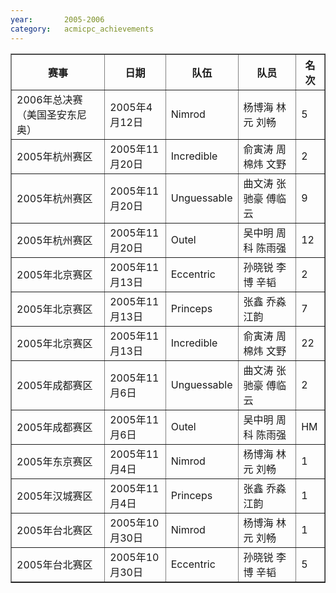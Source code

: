 ```yaml
---
year:		2005-2006
category:	acmicpc_achievements
---
```


<table border>
<tr>
<th>赛事</th>
<th>日期</th>
<th>队伍</th>
<th>队员</th>
<th>名次</th>

</tr>
<tr>
<td>2006年总决赛（美国圣安东尼奥）</td>
<td>2005年4月12日</td>
<td>Nimrod</td>
<td>杨博海 林元 刘畅</td>
<td>5</td>

</tr>
<tr>
<td>2005年杭州赛区</td>
<td>2005年11月20日</td>
<td>Incredible</td>
<td>俞寅涛 周棉炜 文野</td>
<td>2</td>

</tr>
<tr>
<td>2005年杭州赛区</td>
<td>2005年11月20日</td>
<td>Unguessable</td>
<td>曲文涛 张驰豪 傅临云</td>
<td>9</td>

</tr>
<tr>
<td>2005年杭州赛区</td>
<td>2005年11月20日</td>
<td>Outel</td>
<td>吴中明 周科 陈雨强</td>
<td>12</td>

</tr>
<tr>
<td>2005年北京赛区</td>
<td>2005年11月13日</td>
<td>Eccentric</td>
<td>孙晓锐 李博 辛韬</td>
<td>2</td>

</tr>
<tr>
<td>2005年北京赛区</td>
<td>2005年11月13日</td>
<td>Princeps</td>
<td>张鑫 乔淼 江韵</td>
<td>7</td>

</tr>
<tr>
<td>2005年北京赛区</td>
<td>2005年11月13日</td>
<td>Incredible</td>
<td>俞寅涛 周棉炜 文野</td>
<td>22</td>

</tr>
<tr>
<td>2005年成都赛区</td>
<td>2005年11月6日</td>
<td>Unguessable</td>
<td>曲文涛 张驰豪 傅临云</td>
<td>2</td>

</tr>
<tr>
<td>2005年成都赛区</td>
<td>2005年11月6日</td>
<td>Outel</td>
<td>吴中明 周科 陈雨强</td>
<td>HM</td>

</tr>
<tr>
<td>2005年东京赛区</td>
<td>2005年11月4日</td>
<td>Nimrod</td>
<td>杨博海 林元 刘畅</td>
<td>1</td>

</tr>
<tr>
<td>2005年汉城赛区</td>
<td>2005年11月4日</td>
<td>Princeps</td>
<td>张鑫 乔淼 江韵</td>
<td>1</td>

</tr>
<tr>
<td>2005年台北赛区</td>
<td>2005年10月30日</td>
<td>Nimrod</td>
<td>杨博海 林元 刘畅</td>
<td>1</td>

</tr>
<tr>
<td>2005年台北赛区</td>
<td>2005年10月30日</td>
<td>Eccentric</td>
<td>孙晓锐 李博 辛韬</td>
<td>5</td>
</tr>
</table>
